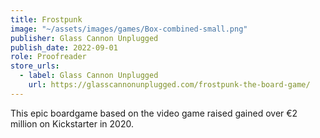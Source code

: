 ```yaml
---
title: Frostpunk
image: "~/assets/images/games/Box-combined-small.png"
publisher: Glass Cannon Unplugged
publish_date: 2022-09-01
role: Proofreader
store_urls:
  - label: Glass Cannon Unplugged
    url: https://glasscannonunplugged.com/frostpunk-the-board-game/
---
```


This epic boardgame based on the video game raised gained over €2 million on Kickstarter in 2020.